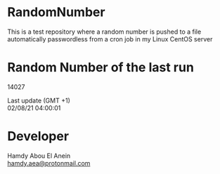# RandomNumber    
This is a test repository where a random number is pushed to a file automatically passwordless from a cron job in my Linux CentOS server    
# Random Number of the last run   
14027
      
Last update (GMT +1)    
02/08/21 04:00:01
# Developer    
Hamdy Abou El Anein   
hamdy.aea@protonmail.com
